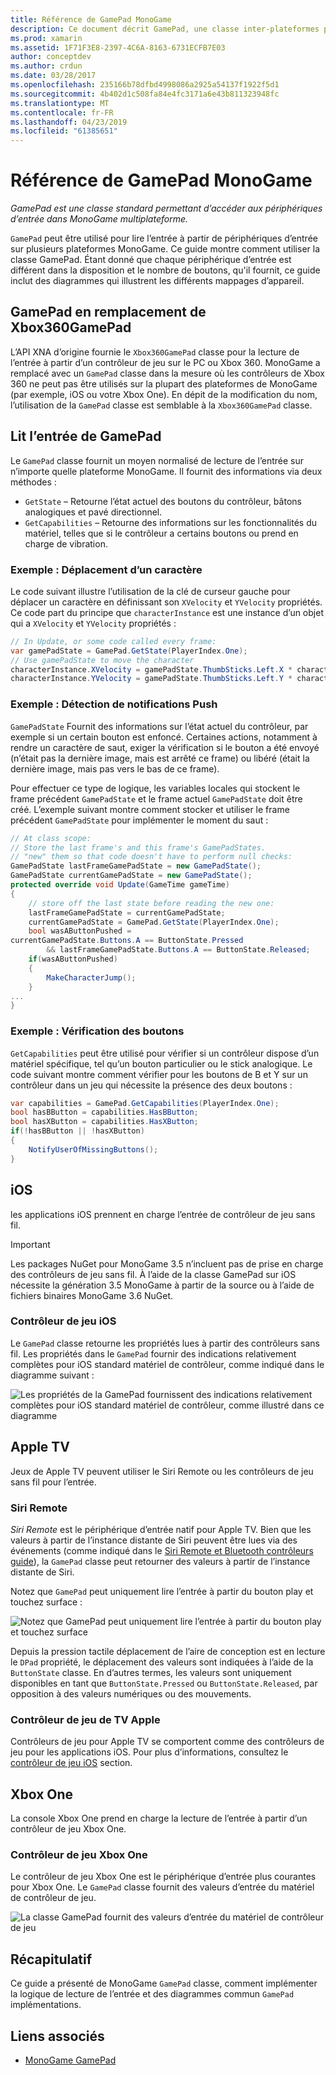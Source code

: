```yaml
---
title: Référence de GamePad MonoGame
description: Ce document décrit GamePad, une classe inter-plateformes pour accéder à des périphériques d’entrée dans MonoGame. Il explique comment lire l’entrée à partir du boîtier de commande et fournit un exemple de code.
ms.prod: xamarin
ms.assetid: 1F71F3E8-2397-4C6A-8163-6731ECFB7E03
author: conceptdev
ms.author: crdun
ms.date: 03/28/2017
ms.openlocfilehash: 235166b78dfbd4998086a2925a54137f1922f5d1
ms.sourcegitcommit: 4b402d1c508fa84e4fc3171a6e43b811323948fc
ms.translationtype: MT
ms.contentlocale: fr-FR
ms.lasthandoff: 04/23/2019
ms.locfileid: "61385651"
---
```

# <a name="monogame-gamepad-reference"></a>Référence de GamePad MonoGame

_GamePad est une classe standard permettant d’accéder aux périphériques d’entrée dans MonoGame multiplateforme._

`GamePad` peut être utilisé pour lire l’entrée à partir de périphériques d’entrée sur plusieurs plateformes MonoGame. Ce guide montre comment utiliser la classe GamePad. Étant donné que chaque périphérique d’entrée est différent dans la disposition et le nombre de boutons, qu'il fournit, ce guide inclut des diagrammes qui illustrent les différents mappages d’appareil.

## <a name="gamepad-as-a-replacement-for-xbox360gamepad"></a>GamePad en remplacement de Xbox360GamePad

L’API XNA d’origine fournie le `Xbox360GamePad` classe pour la lecture de l’entrée à partir d’un contrôleur de jeu sur le PC ou Xbox 360. MonoGame a remplacé avec un `GamePad` classe dans la mesure où les contrôleurs de Xbox 360 ne peut pas être utilisés sur la plupart des plateformes de MonoGame (par exemple, iOS ou votre Xbox One). En dépit de la modification du nom, l’utilisation de la `GamePad` classe est semblable à la `Xbox360GamePad` classe.

## <a name="reading-input-from-gamepad"></a>Lit l’entrée de GamePad

Le `GamePad` classe fournit un moyen normalisé de lecture de l’entrée sur n’importe quelle plateforme MonoGame. Il fournit des informations via deux méthodes :

- `GetState` – Retourne l’état actuel des boutons du contrôleur, bâtons analogiques et pavé directionnel.
- `GetCapabilities` – Retourne des informations sur les fonctionnalités du matériel, telles que si le contrôleur a certains boutons ou prend en charge de vibration.

### <a name="example-moving-a-character"></a>Exemple : Déplacement d’un caractère

Le code suivant illustre l’utilisation de la clé de curseur gauche pour déplacer un caractère en définissant son `XVelocity` et `YVelocity` propriétés. Ce code part du principe que `characterInstance` est une instance d’un objet qui a `XVelocity` et `YVelocity` propriétés :

```csharp
// In Update, or some code called every frame:
var gamePadState = GamePad.GetState(PlayerIndex.One);
// Use gamePadState to move the character
characterInstance.XVelocity = gamePadState.ThumbSticks.Left.X * characterInstance.MaxSpeed;
characterInstance.YVelocity = gamePadState.ThumbSticks.Left.Y * characterInstance.MaxSpeed;
```

### <a name="example-detecting-pushes"></a>Exemple : Détection de notifications Push

`GamePadState` Fournit des informations sur l’état actuel du contrôleur, par exemple si un certain bouton est enfoncé. Certaines actions, notamment à rendre un caractère de saut, exiger la vérification si le bouton a été envoyé (n’était pas la dernière image, mais est arrêté ce frame) ou libéré (était la dernière image, mais pas vers le bas de ce frame).

Pour effectuer ce type de logique, les variables locales qui stockent le frame précédent `GamePadState` et le frame actuel `GamePadState` doit être créé. L’exemple suivant montre comment stocker et utiliser le frame précédent `GamePadState` pour implémenter le moment du saut :

```csharp
// At class scope:
// Store the last frame's and this frame's GamePadStates.
// "new" them so that code doesn't have to perform null checks:
GamePadState lastFrameGamePadState = new GamePadState();
GamePadState currentGamePadState = new GamePadState();
protected override void Update(GameTime gameTime)
{
    // store off the last state before reading the new one:
    lastFrameGamePadState = currentGamePadState;
    currentGamePadState = GamePad.GetState(PlayerIndex.One);
    bool wasAButtonPushed =
currentGamePadState.Buttons.A == ButtonState.Pressed
        && lastFrameGamePadState.Buttons.A == ButtonState.Released;
    if(wasAButtonPushed)
    {
        MakeCharacterJump();
    }
...
}
```

### <a name="example-checking-for-buttons"></a>Exemple : Vérification des boutons

`GetCapabilities` peut être utilisé pour vérifier si un contrôleur dispose d’un matériel spécifique, tel qu’un bouton particulier ou le stick analogique. Le code suivant montre comment vérifier pour les boutons de B et Y sur un contrôleur dans un jeu qui nécessite la présence des deux boutons :

```csharp
var capabilities = GamePad.GetCapabilities(PlayerIndex.One);
bool hasBButton = capabilities.HasBButton;
bool hasXButton = capabilities.HasXButton;
if(!hasBButton || !hasXButton)
{
    NotifyUserOfMissingButtons();
}
```

## <a name="ios"></a>iOS

les applications iOS prennent en charge l’entrée de contrôleur de jeu sans fil.

> [!IMPORTANT]
> Les packages NuGet pour MonoGame 3.5 n’incluent pas de prise en charge des contrôleurs de jeu sans fil. À l’aide de la classe GamePad sur iOS nécessite la génération 3.5 MonoGame à partir de la source ou à l’aide de fichiers binaires MonoGame 3.6 NuGet.

### <a name="ios-game-controller"></a>Contrôleur de jeu iOS

Le `GamePad` classe retourne les propriétés lues à partir des contrôleurs sans fil. Les propriétés dans le `GamePad` fournir des indications relativement complètes pour iOS standard matériel de contrôleur, comme indiqué dans le diagramme suivant :

![](input-images/image1.png "Les propriétés de la GamePad fournissent des indications relativement complètes pour iOS standard matériel de contrôleur, comme illustré dans ce diagramme")

## <a name="apple-tv"></a>Apple TV

Jeux de Apple TV peuvent utiliser le Siri Remote ou les contrôleurs de jeu sans fil pour l’entrée.

### <a name="siri-remote"></a>Siri Remote

*Siri Remote* est le périphérique d’entrée natif pour Apple TV. Bien que les valeurs à partir de l’instance distante de Siri peuvent être lues via des événements (comme indiqué dans le [Siri Remote et Bluetooth contrôleurs guide](~/ios/tvos/platform/remote-bluetooth.md)), la `GamePad` classe peut retourner des valeurs à partir de l’instance distante de Siri.

Notez que `GamePad` peut uniquement lire l’entrée à partir du bouton play et touchez surface :

![](input-images/image2.png "Notez que GamePad peut uniquement lire l’entrée à partir du bouton play et touchez surface")

Depuis la pression tactile déplacement de l’aire de conception est en lecture le `DPad` propriété, le déplacement des valeurs sont indiquées à l’aide de la `ButtonState` classe. En d’autres termes, les valeurs sont uniquement disponibles en tant que `ButtonState.Pressed` ou `ButtonState.Released`, par opposition à des valeurs numériques ou des mouvements.

### <a name="apple-tv-game-controller"></a>Contrôleur de jeu de TV Apple

Contrôleurs de jeu pour Apple TV se comportent comme des contrôleurs de jeu pour les applications iOS. Pour plus d’informations, consultez le [contrôleur de jeu iOS](#ios-game-controller) section. 

## <a name="xbox-one"></a>Xbox One

La console Xbox One prend en charge la lecture de l’entrée à partir d’un contrôleur de jeu Xbox One.

### <a name="xbox-one-game-controller"></a>Contrôleur de jeu Xbox One

Le contrôleur de jeu Xbox One est le périphérique d’entrée plus courantes pour Xbox One. Le `GamePad` classe fournit des valeurs d’entrée du matériel de contrôleur de jeu.

![](input-images/image3.png "La classe GamePad fournit des valeurs d’entrée du matériel de contrôleur de jeu")

## <a name="summary"></a>Récapitulatif

Ce guide a présenté de MonoGame `GamePad` classe, comment implémenter la logique de lecture de l’entrée et des diagrammes commun `GamePad` implémentations.

## <a name="related-links"></a>Liens associés

- [MonoGame GamePad](http://www.monogame.net/documentation/?page=T_Microsoft_Xna_Framework_Input_GamePad)
